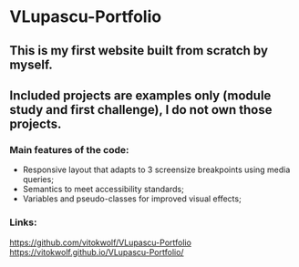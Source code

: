 # VLupascu-Portfolio

## This is my first website built from scratch by myself. 
## Included projects are  examples only (module study and first challenge), I do not own those projects.

### Main features of the code:

* Responsive layout that adapts to 3 screensize breakpoints using media queries;
* Semantics to meet accessibility standards;
* Variables and pseudo-classes for improved visual effects;

### Links:

https://github.com/vitokwolf/VLupascu-Portfolio
https://vitokwolf.github.io/VLupascu-Portfolio/


